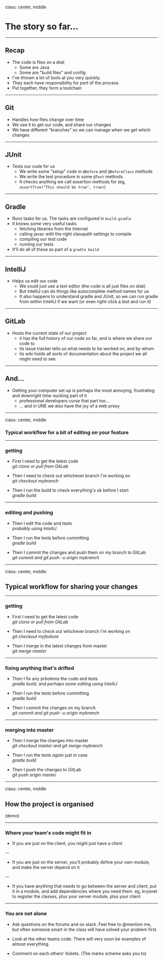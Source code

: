 class: center, middle

# The story so far...

---

## Recap

* The code is files on a disk
  - Some are Java
  - Some are "build files" and config
* I've thrown a lot of tools at you very quickly. 
* They each have responsibility for *part* of the process
* Put together, they form a toolchain

---

## Git

* Handles how files change over time
* We use it to get our code, and share our changes
* We have different "branches" so we can manage when we get which changes

---

## JUnit

* Tests our code for us
  - We write some "setup" code in `@Before` and `@BeforeClass` methods
  - We write the test procedure in some `@Test` methods
  - It checks anything we call assertion methods for (eg, `assertTrue("This should be true", true)`)


---

## Gradle 

* Runs tasks for us. The tasks are configured in `build.gradle`
* It knows some very useful tasks
  - fetching libraries from the Internet
  - calling javac with the right classpath settings to compile
  - compiling our test code
  - running our tests
* It'll do all of these as part of a `gradle build`

---

## IntelliJ

* Helps us edit our code
  - We could just use a text editor (the code is all just files on disk)
  - But IntelliJ can do things like autocomplete method names for us
  - It also happens to understand gradle and JUnit, so we can run gradle from within IntelliJ if we want (or even right-click a test and run it)

  
---

## GitLab

* Hosts the current state of our project
  - it has the full history of our code so far, and is where we share our code to
  - its issue tracker tells us what needs to be worked on, and by whom
  - its wiki holds all sorts of documentation about the project we all might need to see
  
---

## And...

* Getting your computer set up is perhaps the most annoying, frustrating and downright time-sucking part of it
  - professional developers curse that part too...
  - ... and in UNE we also have the joy of a web proxy


  
---

class: center, middle

### Typical workflow for a bit of editing on your feature

---

### getting 

*  First I need to get the latest code  
   *git clone or pull from GitLab*
   
* Then I need to check out whichever branch I'm working on  
   *git checkout mybranch*
   
* Then I run the build to check everything's ok before I start  
   *gradle build*
      
---

### editing and pushing      
      
* Then I edit the code and tests  
   *probably using IntelliJ*
   
* Then I run the tests before committing  
   *gradle build*
   
* Then I commit the changes and push them on my branch to GitLab  
   *git commit and git push -u origin mybranch*
   

---

class: center, middle

## Typical workflow for sharing your changes

---

### getting

* First I need to get the latest code   
   *git clone or pull from GitLab*
   
* Then I need to check out whichever branch I'm working on  
   *git checkout myfeature*
   
* Then I merge in the latest changes from master  
   *git merge master*
  
---

### fixing anything that's drifted  
   
* Then I fix any prbolems the code and tests  
   *gradle build, and perhaps some editing using IntelliJ*
   
* Then I run the tests before committing  
   *gradle build*
   
* Then I commit the changes on my branch    
   *git commit and git push -u origin mybranch*
   
---

### merging into master   
   
* Then I merge the changes into master  
   *git checkout master and git merge mybranch*
   
* Then I run the tests *again* just in case  
   *gradle build*
   
* Then I push the changes to GitLab  
   *git push origin master*
   
   
---

class: center, middle

## How the project is organised

(demo)
 
---

### Where your team's code might fit in

* If you are just on the client, you might just have a client

--

* If you are just on the server, you'll probably define your own module, and make the server depend on it  
  
-- 

* If you have anything that needs to go between the server and client, put it in a module, and add dependencies where you need them. eg, kryonet to register the classes, plus your server module, plus your client

---

### You are not alone

- Ask questions on the forums and on slack. Feel free to @mention me, but often someone smart in the class will have solved your problem first.

- Look at the other teams code. There will very soon be examples of almost everything.

- Comment on each others' tickets. (The marks scheme asks you to)


